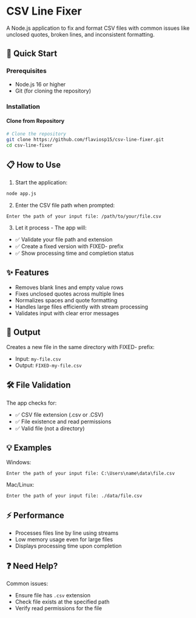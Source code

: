 # CSV Line Fixer

A Node.js application to fix and format CSV files with common issues like unclosed quotes, broken lines, and inconsistent formatting.

## 🚀 Quick Start

### Prerequisites

- Node.js 16 or higher
- Git (for cloning the repository)

### Installation

#### Clone from Repository

```bash
# Clone the repository
git clone https://github.com/flaviosp15/csv-line-fixer.git
cd csv-line-fixer
```

## 📋 How to Use

1. Start the application:

```bash
node app.js
```

2. Enter the CSV file path when prompted:

```text
Enter the path of your input file: /path/to/your/file.csv
```

3. Let it process - The app will:

- ✅ Validate your file path and extension
- ✅ Create a fixed version with FIXED- prefix
- ✅ Show processing time and completion status

## ✨ Features

- Removes blank lines and empty value rows
- Fixes unclosed quotes across multiple lines
- Normalizes spaces and quote formatting
- Handles large files efficiently with stream processing
- Validates input with clear error messages

## 📁 Output

Creates a new file in the same directory with FIXED- prefix:

- Input: `my-file.csv`
- Output: `FIXED-my-file.csv`

## 🛠 File Validation

The app checks for:

- ✅ CSV file extension (.csv or .CSV)
- ✅ File existence and read permissions
- ✅ Valid file (not a directory)

## 💡 Examples

Windows:

```text
Enter the path of your input file: C:\Users\name\data\file.csv
```

Mac/Linux:

```text
Enter the path of your input file: ./data/file.csv
```

## ⚡ Performance

- Processes files line by line using streams
- Low memory usage even for large files
- Displays processing time upon completion

## ❓ Need Help?

Common issues:

- Ensure file has `.csv` extension
- Check file exists at the specified path
- Verify read permissions for the file
